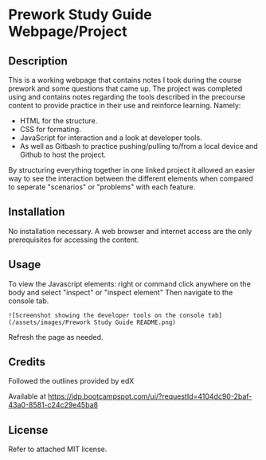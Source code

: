 # Prework Study Guide Webpage/Project

## Description

This is a working webpage that contains notes I took during the course prework and some questions that came up. 
The project was completed using and contains notes regarding the tools described in the precourse content to provide practice in their use and reinforce learning. 
Namely: 
+ HTML for the structure.
+ CSS for formating.
+ JavaScript for interaction and a look at developer tools.
+ As well as Gitbash to practice pushing/pulling to/from a local device and Github to host the project.  
  
By structuring everything together in one linked project it allowed an easier way to see the interaction between the different elements when compared to seperate "scenarios" or "problems" with each feature.

## Installation

No installation necessary.
A web browser and internet access are the only prerequisites for accessing the content.

## Usage

To view the Javascript elements: right or command click anywhere on the body and select "inspect" or "inspect element"
Then navigate to the console tab. 

```MD
![Screenshot showing the developer tools on the console tab](/assets/images/Prework Study Guide README.png)
```

Refresh the page as needed.

## Credits

Followed the outlines provided by edX

Available at https://idp.bootcampspot.com/ui/?requestId=4104dc90-2baf-43a0-8581-c24c29e45ba8

## License

Refer to attached MIT license.

